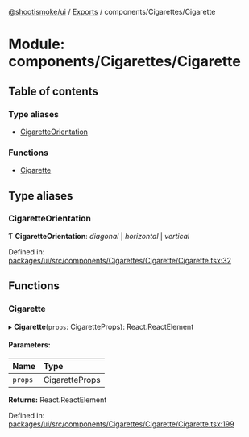 [@shootismoke/ui](../README.md) / [Exports](../modules.md) / components/Cigarettes/Cigarette

# Module: components/Cigarettes/Cigarette

## Table of contents

### Type aliases

- [CigaretteOrientation](components_cigarettes_cigarette.md#cigaretteorientation)

### Functions

- [Cigarette](components_cigarettes_cigarette.md#cigarette)

## Type aliases

### CigaretteOrientation

Ƭ **CigaretteOrientation**: *diagonal* \| *horizontal* \| *vertical*

Defined in: [packages/ui/src/components/Cigarettes/Cigarette/Cigarette.tsx:32](https://github.com/shootismoke/common/blob/1e71707/packages/ui/src/components/Cigarettes/Cigarette/Cigarette.tsx#L32)

## Functions

### Cigarette

▸ **Cigarette**(`props`: CigaretteProps): React.ReactElement

#### Parameters:

Name | Type |
:------ | :------ |
`props` | CigaretteProps |

**Returns:** React.ReactElement

Defined in: [packages/ui/src/components/Cigarettes/Cigarette/Cigarette.tsx:199](https://github.com/shootismoke/common/blob/1e71707/packages/ui/src/components/Cigarettes/Cigarette/Cigarette.tsx#L199)
